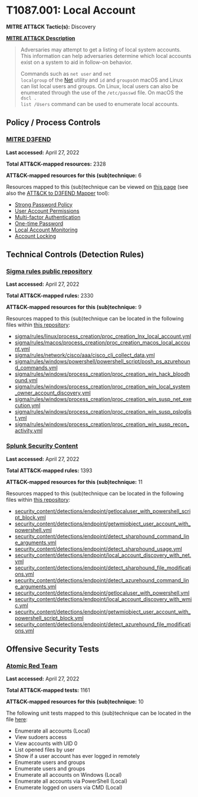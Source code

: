 # T1087.001: Local Account
**MITRE ATT&CK Tactic(s):** Discovery

**[MITRE ATT&CK Description](https://attack.mitre.org/techniques/T1087/001)**
<blockquote>Adversaries may attempt to get a listing of local system accounts. This information can help adversaries determine which local accounts exist on a system to aid in follow-on behavior.

Commands such as <code>net user</code> and <code>net localgroup</code> of the [Net](https://attack.mitre.org/software/S0039) utility and <code>id</code> and <code>groups</code>on macOS and Linux can list local users and groups. On Linux, local users can also be enumerated through the use of the <code>/etc/passwd</code> file. On macOS the <code>dscl . list /Users</code> command can be used to enumerate local accounts.</blockquote>

## Policy / Process Controls
### [MITRE D3FEND](https://d3fend.mitre.org/)
**Last accessed:** April 27, 2022

**Total ATT&CK-mapped resources:** 2328

**ATT&CK-mapped resources for this (sub)technique:** 6

Resources mapped to this (sub)technique can be viewed on [this page](https://d3fend.mitre.org/) (see also the [ATT&CK to D3FEND Mapper](https://d3fend.mitre.org/tools/attack-mapper) tool):

* [Strong Password Policy](https://d3fend.mitre.org/techniques/d3f:StrongPasswordPolicy)
* [User Account Permissions](https://d3fend.mitre.org/techniques/d3f:UserAccountPermissions)
* [Multi-factor Authentication](https://d3fend.mitre.org/techniques/d3f:Multi-factorAuthentication)
* [One-time Password](https://d3fend.mitre.org/techniques/d3f:One-timePassword)
* [Local Account Monitoring](https://d3fend.mitre.org/techniques/d3f:LocalAccountMonitoring)
* [Account Locking](https://d3fend.mitre.org/techniques/d3f:AccountLocking)

## Technical Controls (Detection Rules)
### [Sigma rules public repository](https://github.com/SigmaHQ/sigma)
**Last accessed:** April 27, 2022

**Total ATT&CK-mapped rules:** 2330

**ATT&CK-mapped resources for this (sub)technique:** 9

Resources mapped to this (sub)technique can be located in the following files within [this repository](https://github.com/SigmaHQ/sigma/tree/master/rules):

* [sigma/rules/linux/process_creation/proc_creation_lnx_local_account.yml](https://github.com/SigmaHQ/sigma/blob/master/rules/linux/process_creation/proc_creation_lnx_local_account.yml)
* [sigma/rules/macos/process_creation/proc_creation_macos_local_account.yml](https://github.com/SigmaHQ/sigma/blob/master/rules/macos/process_creation/proc_creation_macos_local_account.yml)
* [sigma/rules/network/cisco/aaa/cisco_cli_collect_data.yml](https://github.com/SigmaHQ/sigma/blob/master/rules/network/cisco/aaa/cisco_cli_collect_data.yml)
* [sigma/rules/windows/powershell/powershell_script/posh_ps_azurehound_commands.yml](https://github.com/SigmaHQ/sigma/blob/master/rules/windows/powershell/powershell_script/posh_ps_azurehound_commands.yml)
* [sigma/rules/windows/process_creation/proc_creation_win_hack_bloodhound.yml](https://github.com/SigmaHQ/sigma/blob/master/rules/windows/process_creation/proc_creation_win_hack_bloodhound.yml)
* [sigma/rules/windows/process_creation/proc_creation_win_local_system_owner_account_discovery.yml](https://github.com/SigmaHQ/sigma/blob/master/rules/windows/process_creation/proc_creation_win_local_system_owner_account_discovery.yml)
* [sigma/rules/windows/process_creation/proc_creation_win_susp_net_execution.yml](https://github.com/SigmaHQ/sigma/blob/master/rules/windows/process_creation/proc_creation_win_susp_net_execution.yml)
* [sigma/rules/windows/process_creation/proc_creation_win_susp_psloglist.yml](https://github.com/SigmaHQ/sigma/blob/master/rules/windows/process_creation/proc_creation_win_susp_psloglist.yml)
* [sigma/rules/windows/process_creation/proc_creation_win_susp_recon_activity.yml](https://github.com/SigmaHQ/sigma/blob/master/rules/windows/process_creation/proc_creation_win_susp_recon_activity.yml)

### [Splunk Security Content](https://github.com/splunk/security_content)
**Last accessed:** April 27, 2022

**Total ATT&CK-mapped rules:** 1393

**ATT&CK-mapped resources for this (sub)technique:** 11

Resources mapped to this (sub)technique can be located in the following files within [this repository](https://github.com/splunk/security_content/tree/develop/detections):

* [security_content/detections/endpoint/getlocaluser_with_powershell_script_block.yml](https://github.com/splunk/security_content/blob/develop/detections/endpoint/getlocaluser_with_powershell_script_block.yml)
* [security_content/detections/endpoint/getwmiobject_user_account_with_powershell.yml](https://github.com/splunk/security_content/blob/develop/detections/endpoint/getwmiobject_user_account_with_powershell.yml)
* [security_content/detections/endpoint/detect_sharphound_command_line_arguments.yml](https://github.com/splunk/security_content/blob/develop/detections/endpoint/detect_sharphound_command_line_arguments.yml)
* [security_content/detections/endpoint/detect_sharphound_usage.yml](https://github.com/splunk/security_content/blob/develop/detections/endpoint/detect_sharphound_usage.yml)
* [security_content/detections/endpoint/local_account_discovery_with_net.yml](https://github.com/splunk/security_content/blob/develop/detections/endpoint/local_account_discovery_with_net.yml)
* [security_content/detections/endpoint/detect_sharphound_file_modifications.yml](https://github.com/splunk/security_content/blob/develop/detections/endpoint/detect_sharphound_file_modifications.yml)
* [security_content/detections/endpoint/detect_azurehound_command_line_arguments.yml](https://github.com/splunk/security_content/blob/develop/detections/endpoint/detect_azurehound_command_line_arguments.yml)
* [security_content/detections/endpoint/getlocaluser_with_powershell.yml](https://github.com/splunk/security_content/blob/develop/detections/endpoint/getlocaluser_with_powershell.yml)
* [security_content/detections/endpoint/local_account_discovery_with_wmic.yml](https://github.com/splunk/security_content/blob/develop/detections/endpoint/local_account_discovery_with_wmic.yml)
* [security_content/detections/endpoint/getwmiobject_user_account_with_powershell_script_block.yml](https://github.com/splunk/security_content/blob/develop/detections/endpoint/getwmiobject_user_account_with_powershell_script_block.yml)
* [security_content/detections/endpoint/detect_azurehound_file_modifications.yml](https://github.com/splunk/security_content/blob/develop/detections/endpoint/detect_azurehound_file_modifications.yml)


## Offensive Security Tests
### [Atomic Red Team](https://github.com/redcanaryco/atomic-red-team)
**Last accessed:** April 27, 2022

**Total ATT&CK-mapped tests:** 1161

**ATT&CK-mapped resources for this (sub)technique:** 10

The following unit tests mapped to this (sub)technique can be located in the file [here](https://github.com/redcanaryco/atomic-red-team/tree/master/atomics/T1087.001/T1087.001.yaml):

* Enumerate all accounts (Local)
* View sudoers access
* View accounts with UID 0
* List opened files by user
* Show if a user account has ever logged in remotely
* Enumerate users and groups
* Enumerate users and groups
* Enumerate all accounts on Windows (Local)
* Enumerate all accounts via PowerShell (Local)
* Enumerate logged on users via CMD (Local)

